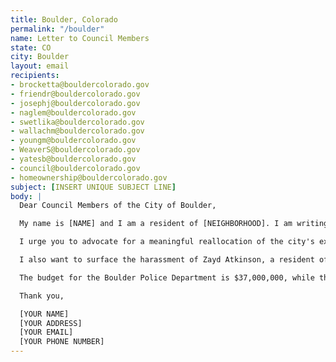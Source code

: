 ```yaml
---
title: Boulder, Colorado
permalink: "/boulder"
name: Letter to Council Members
state: CO
city: Boulder
layout: email
recipients:
- brocketta@bouldercolorado.gov
- friendr@bouldercolorado.gov
- josephj@bouldercolorado.gov
- naglem@bouldercolorado.gov
- swetlika@bouldercolorado.gov
- wallachm@bouldercolorado.gov
- youngm@bouldercolorado.gov
- WeaverS@bouldercolorado.gov
- yatesb@bouldercolorado.gov
- council@bouldercolorado.gov
- homeownership@bouldercolorado.gov
subject: [INSERT UNIQUE SUBJECT LINE]
body: |
  Dear Council Members of the City of Boulder,

  My name is [NAME] and I am a resident of [NEIGHBORHOOD]. I am writing to urge you to defund the Boulder Police Department.

  I urge you to advocate for a meaningful reallocation of the city's expenditures: away from policing, and towards social programs and resources that support housing, jobs, education, health care, child care, and other critical community needs.

  I also want to surface the harassment of Zayd Atkinson, a resident of Boulder and a student at Naropa University, by the Boulder Police Department. Instead of funding the harassment of Boulder residents of color, the city should fund affordable housing and other community programs.

  The budget for the Boulder Police Department is $37,000,000, while the budget for Housing and Human Services is less than $5,000,000. I strongly suggest that the Boulder Police Department be defunded immediately and that the money go towards creating affordable housing within city limits, along with other community programs that invest in restorative justice, mental health, and our youth.

  Thank you,

  [YOUR NAME]
  [YOUR ADDRESS]
  [YOUR EMAIL]
  [YOUR PHONE NUMBER]
---
```


